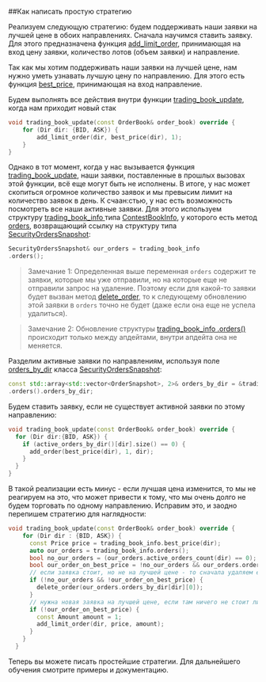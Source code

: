 ##Как написать простую стратегию

Реализуем следующую стратегию: будем поддерживать наши заявки на лучшей цене в обоих направлениях. 
Сначала научимся ставить заявку. Для этого предназначена функция [add_limit_order](../../api/ParticipantStrategy.md#add_limit_order), принимающая на вход цену заявки, количество лотов (объем заявки) и направление.

Так как мы хотим поддерживать наши заявки на лучшей цене, нам нужно уметь узнавать лучшую цену по направлению. Для этого есть функция [best_price](../../api/ContestBookInfo.md#best_price), принимающая на вход направление. 

Будем выполнять все действия внутри функции [trading_book_update](../../api/ParticipantStrategy.md#trading_book_update), когда нам приходит новый стак

```cpp
void trading_book_update(const OrderBook& order_book) override {
	for (Dir dir: {BID, ASK}) {
		add_limit_order(dir, best_price(dir), 1);
	}
}
```

Однако в тот момент, когда у нас вызывается функция [trading_book_update](../../api/ParticipantStrategy.md#trading_book_update), наши заявки, поставленные в прошлых вызовах этой функции, всё еще могут быть не исполнены. В итоге, у нас может скопиться огромное количество заявок и мы превысим лимит на количество заявок в день. К счаан:стью, у нас есть возможность посмотреть все наши активные заявки. Для этого используем структуру [trading_book_info
](../../api/ParticipantStrategy.md#trading_book_info
) типа [ContestBookInfo](../../api/ContestBookInfo.md), у которого есть метод [orders](../../api/ContestBookInfo.mв#orders), возвращающий ссылку на структуру типа [SecurityOrdersSnapshot](../../api/SecurityOrdersSnapshot.md#):

```cpp
SecurityOrdersSnapshot& our_orders = trading_book_info
.orders();
```

> Замечание 1: Определенная выше переменная `orders` содержит те заявки, которые мы уже отправили, но на которые еще не отправили запрос на удаление. Поэтому если для какой-то заявки будет вызван метод [delete_order](../../api/ParticipantStrategy.md#delete_order), то к следующему обновлению этой заявки в `orders` точно не будет (даже если она еще не успела удалиться). 

> Замечание 2: Обновление структуры [trading_book_info
.orders()](../../api/ContestBookInfo.md#orders) происходит только между апдейтами, внутри апдейта она не меняется.

Разделим активные заявки по направлениям, используя поле [orders_by_dir](../../api/SecurityOrdersSnapshot.md#orders_by_dir) класса [SecurityOrdersSnapshot](../../api/SecurityOrdersSnapshot.md#):

```cpp
const std::array<std::vector<OrderSnapshot>, 2>& orders_by_dir = &trading_book_info
.orders().orders_by_dir;
```

Будем ставить заявку, если не существует активной заявки по этому направлению:

```cpp
void trading_book_update(const OrderBook& order_book) override {
  for (Dir dir:{BID, ASK}) {
    if (active_orders_by_dir()[dir].size() == 0) {
      add_order(best_price(dir), 1, dir);
    }
  }
}
```

В такой реализации есть минус - если лучшая цена изменится, то мы не реагируем на это, что может привести к тому, что мы очень долго не будем торговать по одному направлению. Исправим это, и заодно перепишем стратегию для наглядности:

```cpp
void trading_book_update(const OrderBook& order_book) override {
    for (Dir dir : {BID, ASK}) {
      const Price price = trading_book_info.best_price(dir);
      auto our_orders = trading_book_info.orders();
      bool no_our_orders = (our_orders.active_orders_count(dir) == 0);
      bool our_order_on_best_price = !no_our_orders && our_orders.orders_by_dir[dir][0]->price == price;
      // если заявка стоит, но не на лучшей цене - то сначала удаляем ее
      if (!no_our_orders && !our_order_on_best_price) {
        delete_order(our_orders.orders_by_dir[dir][0]);
      }
      // нужна новая заявка на лучшей цене, если там ничего не стоит либо
      if (!our_order_on_best_price) {
        const Amount amount = 1;
        add_limit_order(dir, price, amount);
      }
    }
  }
```

 Теперь вы можете писать простейшие стратегии. Для дальнейшего обучения смотрите примеры и документацию. 
